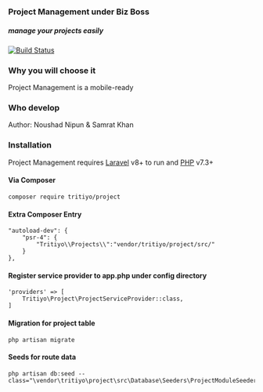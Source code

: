 ### Project Management under Biz Boss
##### manage your projects easily

[![Build Status](https://travis-ci.org/joemccann/dillinger.svg?branch=master)](https://travis-ci.org/joemccann/dillinger)

### Why you will choose it
Project Management is a mobile-ready
### Who develop
Author: Noushad Nipun & Samrat Khan
### Installation
Project Management requires [Laravel](https://laravel.com) v8+ to run and [PHP](https://php.net) v7.3+

#### Via Composer
```
composer require tritiyo/project
```

#### Extra Composer Entry

```
"autoload-dev": {
    "psr-4": {
        "Tritiyo\\Projects\\":"vendor/tritiyo/project/src/"
    }
},
```

#### Register service provider to app.php under config directory

```
'providers' => [
    Tritiyo\Project\ProjectServiceProvider::class,
]
```

#### Migration for project table

```
php artisan migrate
```

#### Seeds for route data

```
php artisan db:seed --class="\vendor\tritiyo\project\src\Database\Seeders\ProjectModuleSeeder"
```

